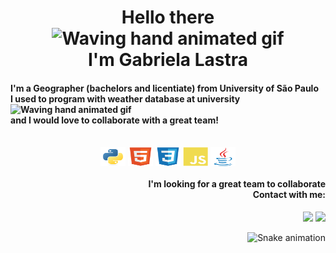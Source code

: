 <h1 align="center">
   Hello there <img src="https://raw.githubusercontent.com/nixin72/nixin72/master/wave.gif" 
         alt="Waving hand animated gif"
         height="45"
         width="45" /> <br/>I'm Gabriela Lastra
</h1>
        
<h4 align="left"> 
  I'm a Geographer (bachelors and licentiate) from University of São Paulo
  </br>I used to program with weather database at university
         <img src="https://icons.iconarchive.com/icons/flat-icons.com/flat/64/Satellite-icon.png" 
         alt="Waving hand animated gif"
         height="25"
         width="25"/>
  </br>and I would love to collaborate with a great team!
</h4>

<div style="display: inline_block" align="center"><br>
    <img align="center" alt="Gabb-Python" height="30" width="40" src="https://raw.githubusercontent.com/devicons/devicon/master/icons/python/python-original.svg">
    <img align="center" alt="Gabb-HTML" height="30" width="40" src="https://raw.githubusercontent.com/devicons/devicon/master/icons/html5/html5-original.svg">
  <img align="center" alt="Gabb-CSS" height="30" width="40" src="https://raw.githubusercontent.com/devicons/devicon/master/icons/css3/css3-original.svg">
  <img align="center" alt="Gabb-Js" height="30" width="40" src="https://raw.githubusercontent.com/devicons/devicon/master/icons/javascript/javascript-plain.svg">
  <img align="center" alt="Gabb-Java" height="30" width="40" src="https://github.com/devicons/devicon/blob/master/icons/java/java-original.svg">
</div>

<div align="right"> 
   <h4 aling="right">I'm looking for a great team to collaborate </br>Contact with me:</h4>
  <a href = "mailto:gabriela.lastra@alumni.usp.br"><img src="https://img.shields.io/badge/-Gmail-%23333?style=for-the-badge&logo=gmail&logoColor=white" target="_blank"></a>
  <a href="https://www.linkedin.com/in/gabrielalastra" target="_blank"><img src="https://img.shields.io/badge/-LinkedIn-%230077B5?style=for-the-badge&logo=linkedin&logoColor=white" target="_blank"></a> 
 </h4>
 
  ![Snake animation](https://github.com/gabrielalastra/gabrielalastra/blob/output/github-contribution-grid-snake.svg)
 
</div>
